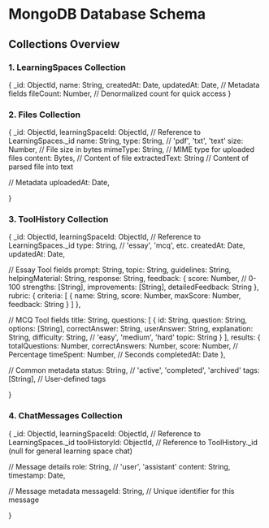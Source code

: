 # MongoDB Database Schema

## Collections Overview

### 1. LearningSpaces Collection

{
  _id: ObjectId,
  name: String,
  createdAt: Date,
  updatedAt: Date,
  // Metadata fields
  fileCount: Number, // Denormalized count for quick access
}

### 2. Files Collection

{
  _id: ObjectId,
  learningSpaceId: ObjectId, // Reference to LearningSpaces._id
  name: String,
  type: String, // 'pdf', 'txt', 'text'
  size: Number, // File size in bytes
  mimeType: String, // MIME type for uploaded files
  content: Bytes, // Content of file
  extractedText: String // Content of parsed file into text
  
  // Metadata
  uploadedAt: Date,

}

### 3. ToolHistory Collection

{
  _id: ObjectId,
  learningSpaceId: ObjectId, // Reference to LearningSpaces._id
  type: String, // 'essay', 'mcq', etc.
  createdAt: Date,
  updatedAt: Date,
  
  // Essay Tool fields
  prompt: String,
  topic: String,
  guidelines: String,
  helpingMaterial: String,
  response: String,
  feedback: {
    score: Number, // 0-100
    strengths: [String],
    improvements: [String],
    detailedFeedback: String
  },
  rubric: {
    criteria: [
      {
        name: String,
        score: Number,
        maxScore: Number,
        feedback: String
      }
    ]
  },
  
  // MCQ Tool fields
  title: String,
  questions: [
    {
      id: String,
      question: String,
      options: [String],
      correctAnswer: String,
      userAnswer: String,
      explanation: String,
      difficulty: String, // 'easy', 'medium', 'hard'
      topic: String
    }
  ],
  results: {
    totalQuestions: Number,
    correctAnswers: Number,
    score: Number, // Percentage
    timeSpent: Number, // Seconds
    completedAt: Date
  },
  
  // Common metadata
  status: String, // 'active', 'completed', 'archived'
  tags: [String], // User-defined tags
  
}

### 4. ChatMessages Collection

{
  _id: ObjectId,
  learningSpaceId: ObjectId, // Reference to LearningSpaces._id
  toolHistoryId: ObjectId, // Reference to ToolHistory._id (null for general learning space chat)
  
  // Message details
  role: String, // 'user', 'assistant'
  content: String,
  timestamp: Date,
  
  // Message metadata
  messageId: String, // Unique identifier for this message
  
}
